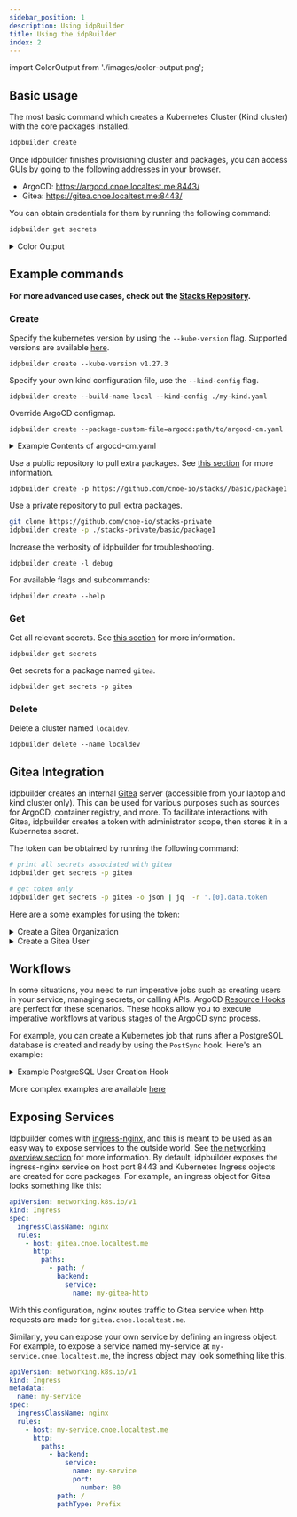 ```yaml
---
sidebar_position: 1
description: Using idpBuilder
title: Using the idpBuilder
index: 2
---
```


import ColorOutput from './images/color-output.png';

## Basic usage

The most basic command which creates a Kubernetes Cluster (Kind cluster) with the core packages installed.

```bash
idpbuilder create
```

Once idpbuilder finishes provisioning cluster and packages, you can access GUIs by going to the following addresses in your browser.

* ArgoCD: https://argocd.cnoe.localtest.me:8443/
* Gitea: https://gitea.cnoe.localtest.me:8443/

You can obtain credentials for them by running the following command:

```bash
idpbuilder get secrets
```

<details>
  <summary>Color Output</summary>

idpbuilder supports colored output with the `--color` flag.

```bash
idpbuilder create --color
````
<img src={ColorOutput} width="60%" height="60%" />

</details>



##  Example commands

**For more advanced use cases, check out the [Stacks Repository](https://github.com/cnoe-io/stacks).**


### Create

Specify the kubernetes version by using the `--kube-version` flag. Supported versions are available [here](https://github.com/kubernetes-sigs/kind/releases).

```
idpbuilder create --kube-version v1.27.3
```

Specify your own kind configuration file, use the `--kind-config` flag.

```
idpbuilder create --build-name local --kind-config ./my-kind.yaml
```

Override ArgoCD configmap.

```
idpbuilder create --package-custom-file=argocd:path/to/argocd-cm.yaml
```
<details>
  <summary>Example Contents of argocd-cm.yaml</summary>

This configuration allows for anonymous login

```yaml
apiVersion: v1
kind: ConfigMap
metadata:
  labels:
    # Labels below are required by ArgoCD
    app.kubernetes.io/name: argocd-cm
    app.kubernetes.io/part-of: argocd
    Test: Data
  name: argocd-cm
data:
  # Enables anonymous user access. The anonymous users get default role permissions specified argocd-rbac-cm.yaml.
  users.anonymous.enabled: "true"
  application.resourceTrackingMethod: annotation
  resource.exclusions: |
    - kinds:
        - ProviderConfigUsage
      apiGroups:
        - "*"
```

</details>


Use a public repository to pull extra packages. See [this section](#custom-packages) for more information.

```
idpbuilder create -p https://github.com/cnoe-io/stacks//basic/package1
```

Use a private repository to pull extra packages.

```bash
git clone https://github.com/cnoe-io/stacks-private
idpbuilder create -p ./stacks-private/basic/package1
```

Increase the verbosity of idpbuilder for troubleshooting. 

```
idpbuilder create -l debug
```

For available flags and subcommands:

```
idpbuilder create --help
```

### Get

Get all relevant secrets. See [this section](/docs/intro/idpbuilder/how-it-works#getting-relevant-secrets) for more information.

```
idpbuilder get secrets
```

Get secrets for a package named `gitea`.

```
idpbuilder get secrets -p gitea
```

### Delete

Delete a cluster named `localdev`.

```
idpbuilder delete --name localdev
```


## Gitea Integration

idpbuilder creates an internal [Gitea](https://about.gitea.com/) server (accessible from your laptop and kind cluster only).
This can be used for various purposes such as sources for ArgoCD, container registry, and more.
To facilitate interactions with Gitea, idpbuilder creates a token with administrator scope, then stores it in a Kubernetes secret.

The token can be obtained by running the following command:

```bash
# print all secrets associated with gitea
idpbuilder get secrets -p gitea

# get token only
idpbuilder get secrets -p gitea -o json | jq  -r '.[0].data.token

```

Here are a some examples for using the token:

<details>
  <summary>Create a Gitea Organization</summary>

```bash

TOKEN=$(idpbuilder get secrets -p gitea -o json | jq  -r '.[0].data.token' )
curl -k -X POST \
  https://gitea.cnoe.localtest.me:8443/api/v1/orgs \
  -H 'Content-Type: application/json' \
  -H "Authorization: Bearer $TOKEN" \
  -d '{"description": "my-org", "email": "my-org@my.m", "full_name": "my-org", "username": "my-org"}'
```

</details>

<details>
  <summary>Create a Gitea User</summary>

```bash

TOKEN=$(idpbuilder get secrets -p gitea -o json | jq  -r '.[0].data.token' )
curl -k -X POST \
  https://gitea.cnoe.localtest.me:8443/api/v1/admin/users \
  -H 'Content-Type: application/json' \
  -H "Authorization: Bearer $TOKEN" \
  -d '{"email": "my-org@my.m", "full_name": "user one", "username": "user1", "password": "password", "must_change_password": true}'
```

</details>

## Workflows

In some situations, you need to run imperative jobs such as creating users in your service, managing secrets, or calling APIs.
ArgoCD [Resource Hooks](https://argo-cd.readthedocs.io/en/stable/user-guide/resource_hooks/) are perfect for these scenarios. 
These hooks allow you to execute imperative workflows at various stages of the ArgoCD sync process.

For example, you can create a Kubernetes job that runs after a PostgreSQL database is created and ready by using the `PostSync` hook. Here's an example:

<details>
  <summary>Example PostgreSQL User Creation Hook</summary>

```yaml
apiVersion: batch/v1
kind: Job
metadata:
  name: create-db-user
  annotations:
    argocd.argoproj.io/hook: PostSync
    argocd.argoproj.io/hook-delete-policy: HookSucceeded
spec:
  template:
    spec:
      containers:
      - name: create-user
        image: bitnami/postgresql:latest
        command: ["/bin/bash", "-c"]
        args:
        - |
          PGPASSWORD=$POSTGRES_PASSWORD psql -h postgresql -U postgres <<'EOF'
            DO $$ 
            BEGIN
              IF NOT EXISTS (SELECT FROM pg_catalog.pg_roles WHERE rolname = 'myapp') THEN
                CREATE USER myapp WITH PASSWORD 'mypassword';
                GRANT ALL PRIVILEGES ON DATABASE mydatabase TO myapp;
              END IF;
            END
            $$;
          EOF
        env:
        - name: POSTGRES_PASSWORD
          valueFrom:
            secretKeyRef:
              name: postgresql
              key: postgres-password
      restartPolicy: Never
  backoffLimit: 3
```

</details>

More complex examples are available [here](https://github.com/cnoe-io/stacks/blob/main/ref-implementation/keycloak/manifests/keycloak-config.yaml) 

## Exposing Services

Idpbuilder comes with [ingress-nginx](https://github.com/kubernetes/ingress-nginx), and this is meant to be used as an easy way to expose services to the outside world.
See [the networking overview section](/docs/intro/idpbuilder/how-it-works#networking)   for more information.
By default, idpbuilder exposes the ingress-nginx service on host port 8443 and Kubernetes Ingress objects are created for core packages.
For example, an ingress object for Gitea looks something like this:

```yaml
apiVersion: networking.k8s.io/v1
kind: Ingress
spec:
  ingressClassName: nginx
  rules:
    - host: gitea.cnoe.localtest.me
      http:
        paths:
          - path: /
            backend:
              service:
                name: my-gitea-http
```

With this configuration, nginx routes traffic to Gitea service when http requests are made for `gitea.cnoe.localtest.me`.

Similarly, you can expose your own service by defining an ingress object.
For example, to expose a service named my-service at `my-service.cnoe.localtest.me`, the ingress object may look something like this.

```yaml
apiVersion: networking.k8s.io/v1
kind: Ingress
metadata:
  name: my-service
spec:
  ingressClassName: nginx
  rules:
    - host: my-service.cnoe.localtest.me
      http:
        paths:
          - backend:
              service:
                name: my-service
                port:
                  number: 80
            path: /
            pathType: Prefix
```
